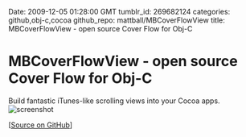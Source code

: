 Date: 2009-12-05 01:28:00 GMT
tumblr_id: 269682124
categories: github,obj-c,cocoa
github_repo: mattball/MBCoverFlowView
title: MBCoverFlowView - open source Cover Flow for Obj-C

# MBCoverFlowView - open source Cover Flow for Obj-C

Build fantastic iTunes-like scrolling views into your Cocoa apps.   ![screenshot](http://static.tumblr.com/njo56hx/fF8ku5o9d/cover-flow.jpg)

[[Source on GitHub](http://github.com/mattball/MBCoverFlowView)]
